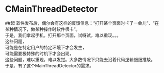 # CMainThreadDetector
##起
软件发布后，偶尔会有这样的反馈信息：“打开某个页面时卡了一会儿”、“在某种情况下，做某种操作时软件很卡”。  
于是，我们拿起手机，打开那个页面，试呀试，难以重现。。。  
这些问题，  
可能是在特定用户的特定环境下才会发生，  
可能需要极特殊的时机下才会出现，  
这些问题，难以重现，难以发觉。大多数情况下只能去沿着代码逻辑细细推敲。  
于是，有了这个MainThreadDetector的需求。 

